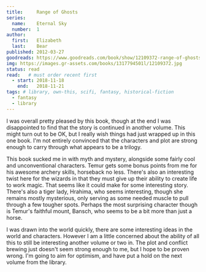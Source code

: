 ```yaml
---
title:     Range of Ghosts
series:    
  name:    Eternal Sky
  number:  1
author: 
  first:   Elizabeth
  last:    Bear
published: 2012-03-27
goodreads: https://www.goodreads.com/book/show/12109372-range-of-ghosts
img: https://images.gr-assets.com/books/1317794501l/12109372.jpg
status: read
read:   # must order recent first
  - start: 2018-11-18
    end:   2018-11-21
tags: # library, own-this, scifi, fantasy, historical-fiction
  - fantasy
  - library
---
```


I was overall pretty pleased by this book, though at the end I was disappointed to find that the story is continued in another volume. This might turn out to be OK, but I really wish things had just wrapped up in this one book. I'm not entirely convinced that the characters and plot are strong enough to carry through what appears to be a trilogy.

This book sucked me in with myth and mystery, alongside some fairly cool and unconventional characters. Temur gets some bonus points from me for his awesome archery skills, horseback no less. There's also an interesting twist here for the wizards in that they must give up their ability to create life to work magic. That seems like it could make for some interesting story. There's also a tiger lady, Hrahima, who seems interesting, though she remains mostly mysterious, only serving as some needed muscle to pull through a few tougher spots.  Perhaps the most surprising character though is Temur's faithful mount, Bansch, who seems to be a bit more than just a horse.

I was drawn into the world quickly, there are some interesting ideas in the world and characters. However I am a little concerned about the ability of all this to still be interesting another volume or two in. The plot and conflict brewing just doesn't seem strong enough to me, but I hope to be proven wrong. I'm going to aim for optimism, and have put a hold on the next volume from the library. 